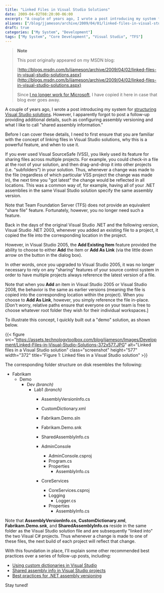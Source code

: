 ```yaml
---
title: "Linked Files in Visual Studio Solutions"
date: 2009-04-02T08:20:00-06:00
excerpt: "A couple of years ago, I wrote a post introducing my system for structuring Visual Studio solutions . However, I apparently forgot to post a follow-up providing additional details, such as configuring assembly versioning and what I like to call \"shared..."
aliases: ["/blog/jjameson/archive/2009/04/01/linked-files-in-visual-studio-solutions.aspx", "/blog/jjameson/archive/2009/04/02/linked-files-in-visual-studio-solutions.aspx"]
draft: true
categories: ["My System", "Development"]
tags: ["My System", "Core Development", "Visual Studio", "TFS"]
---
```


> **Note**
>
> This post originally appeared on my MSDN blog:
>
> [http://blogs.msdn.com/b/jjameson/archive/2009/04/02/linked-files-in-visual-studio-solutions.aspx](http://blogs.msdn.com/b/jjameson/archive/2009/04/02/linked-files-in-visual-studio-solutions.aspx)
>
> Since
> [I no longer work for Microsoft](/blog/jjameson/2011/09/02/last-day-with-microsoft),
> I have copied it here in case that blog ever goes away.

A couple of years ago, I wrote a post introducing my system for
[structuring Visual Studio solutions](/blog/jjameson/2007/04/18/structure-visual-studio-solutions).
However, I apparently forgot to post a follow-up providing additional details,
such as configuring assembly versioning and what I like to call "shared assembly
information."

Before I can cover these details, I need to first ensure that you are familiar
with the concept of linking files in Visual Studio solutions, why this is a
powerful feature, and when to use it.

If you ever used Visual SourceSafe (VSS), you likely used its feature for
sharing files across multiple projects. For example, you could check-in a file
at the root of your solution, and then drag-and-drop it into other projects
(i.e. "subfolders") in your solution. Thus, whenever a change was made to the
file (regardless of which particular VSS project the change was made in), the
next time you "got latest" the change would be reflected in all locations. This
was a common way of, for example, having all of your .NET assemblies in the same
Visual Studio solution specify the same assembly version.

Note that Team Foundation Server (TFS) does not provide an equivalent "share
file" feature. Fortunately, however, you no longer need such a feature.

Back in the days of the original Visual Studio .NET and the following version,
Visual Studio .NET 2003, whenever you added an existing file to a project, it
copied the file into the corresponding location in the project.

However, in Visual Studio 2005, the **Add Existing Item** feature provided the
ability to choose to either **Add** the item or **Add As Link** (via the little
down arrow on the button in the dialog box).

In other words, once you upgraded to Visual Studio 2005, it was no longer
necessary to rely on any "sharing" features of your source control system in
order to have multiple projects always reference the latest version of a file.

Note that when you **Add** an item in Visual Studio 2005 or Visual Studio 2008,
the behavior is the same as earlier versions (meaning the file is copied into
the corresponding location within the project). When you choose to **Add As
Link**, however, you simply reference the file in-place. [Don't worry, relative
paths ensure that everyone on your team is free to choose whatever root folder
they wish for their individual workspaces.]

To illustrate this concept, I quickly built out a "demo" solution, as shown
below.

{{< figure
src="https://assets.technologytoolbox.com/blog/jjameson/Images/Development/Linked-Files-in-Visual-Studio-Solutions-372x577.JPG"
alt="Linked files in a Visual Studio solution" class="screenshot" height="577"
width="372" title="Figure 1: Linked files in a Visual Studio solution" >}}

The corresponding folder structure on disk resembles the following:

- Fabrikam
  - Demo
    - Dev *(branch)*
      - Lab1 *(branch)*
        - AssemblyVersionInfo.cs
        
        - CustomDictionary.xml
        
        - Fabrikam.Demo.sln
        
        - Fabrikam.Demo.snk
        
        - SharedAssemblyInfo.cs
        
        - AdminConsole
          
          - AdminConsole.csproj
          - Program.cs
          - Properties
            - AssemblyInfo.cs
        
        - CoreServices
          
          - CoreServices.csproj
          - Logging
            - Logger.cs
          - Properties
            - AssemblyInfo.cs

Note that **AssemblyVersionInfo.cs**, **CustomDictionary.xml**,
**Fabrikam.Demo.snk**, and **SharedAssemblyInfo.cs** reside in the same folder
as the Visual Studio solution file and are subsequently "linked into" the two
Visual C# projects. Thus whenever a change is made to one of these files, the
next build of each project will reflect that change.

With this foundation in place, I'll explain some other recommended best
practices over a series of follow-up posts, including:

- [Using custom dictionaries in Visual Studio](/blog/jjameson/2009/04/02/ca1704-code-analysis-warning-and-using-custom-dictionaries-in-visual-studio)
- [Shared assembly info in Visual Studio projects](/blog/jjameson/2009/04/03/shared-assembly-info-in-visual-studio-projects)
- [Best practices for .NET assembly versioning](/blog/jjameson/2009/04/03/best-practices-for-net-assembly-versioning)

Stay tuned!

